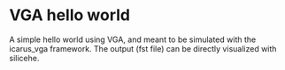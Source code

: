 # VGA hello world

A simple hello world using VGA, and meant to be simulated with the icarus_vga framework.
The output (fst file) can be directly visualized with silicehe.

